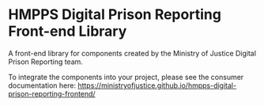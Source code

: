 # HMPPS Digital Prison Reporting Front-end Library

A front-end library for components created by the Ministry of Justice Digital Prison Reporting team.

To integrate the components into your project, please see the consumer documentation here: https://ministryofjustice.github.io/hmpps-digital-prison-reporting-frontend/
